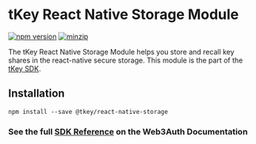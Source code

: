 # tKey React Native Storage Module

[![npm version](https://img.shields.io/npm/v/@tkey/react-native-storage?label=%22%22)](https://www.npmjs.com/package/@tkey/react-native-storage/v/latest)                  [![minzip](https://img.shields.io/bundlephobia/minzip/@tkey/react-native-storage?label=%22%22)](https://bundlephobia.com/result?p=@tkey/react-native-storage@latest) 

The tKey React Native Storage Module helps you store and recall key shares in the react-native secure storage. This module is the part of the [tKey SDK](https://github.com/tkey/tkey/).

## Installation

```shell
npm install --save @tkey/react-native-storage
```

### See the full [SDK Reference](https://web3auth.io/docs/sdk/core-kit/tkey/modules/react-native-storage) on the Web3Auth Documentation
